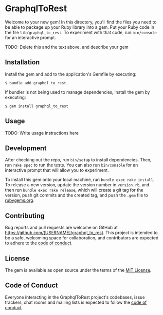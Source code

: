 # GraphqlToRest

Welcome to your new gem! In this directory, you'll find the files you need to be able to package up your Ruby library into a gem. Put your Ruby code in the file `lib/graphql_to_rest`. To experiment with that code, run `bin/console` for an interactive prompt.

TODO: Delete this and the text above, and describe your gem

## Installation

Install the gem and add to the application's Gemfile by executing:

    $ bundle add graphql_to_rest

If bundler is not being used to manage dependencies, install the gem by executing:

    $ gem install graphql_to_rest

## Usage

TODO: Write usage instructions here

## Development

After checking out the repo, run `bin/setup` to install dependencies. Then, run `rake spec` to run the tests. You can also run `bin/console` for an interactive prompt that will allow you to experiment.

To install this gem onto your local machine, run `bundle exec rake install`. To release a new version, update the version number in `version.rb`, and then run `bundle exec rake release`, which will create a git tag for the version, push git commits and the created tag, and push the `.gem` file to [rubygems.org](https://rubygems.org).

## Contributing

Bug reports and pull requests are welcome on GitHub at https://github.com/[USERNAME]/graphql_to_rest. This project is intended to be a safe, welcoming space for collaboration, and contributors are expected to adhere to the [code of conduct](https://github.com/[USERNAME]/graphql_to_rest/blob/master/CODE_OF_CONDUCT.md).

## License

The gem is available as open source under the terms of the [MIT License](https://opensource.org/licenses/MIT).

## Code of Conduct

Everyone interacting in the GraphqlToRest project's codebases, issue trackers, chat rooms and mailing lists is expected to follow the [code of conduct](https://github.com/[USERNAME]/graphql_to_rest/blob/master/CODE_OF_CONDUCT.md).
